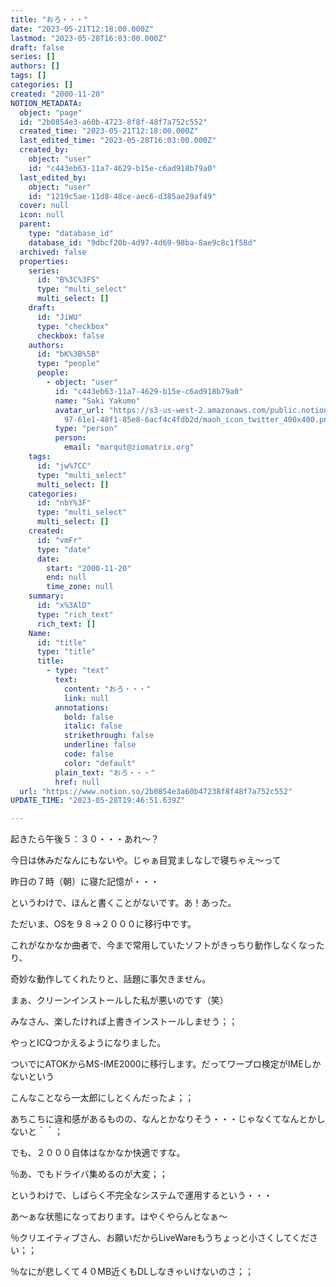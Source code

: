 ```yaml
---
title: "おろ・・・"
date: "2023-05-21T12:18:00.000Z"
lastmod: "2023-05-28T16:03:00.000Z"
draft: false
series: []
authors: []
tags: []
categories: []
created: "2000-11-20"
NOTION_METADATA:
  object: "page"
  id: "2b0854e3-a60b-4723-8f8f-48f7a752c552"
  created_time: "2023-05-21T12:18:00.000Z"
  last_edited_time: "2023-05-28T16:03:00.000Z"
  created_by:
    object: "user"
    id: "c443eb63-11a7-4629-b15e-c6ad918b79a0"
  last_edited_by:
    object: "user"
    id: "1219c5ae-11d8-48ce-aec6-d385ae29af49"
  cover: null
  icon: null
  parent:
    type: "database_id"
    database_id: "9dbcf20b-4d97-4d69-98ba-8ae9c8c1f58d"
  archived: false
  properties:
    series:
      id: "B%3C%3FS"
      type: "multi_select"
      multi_select: []
    draft:
      id: "JiWU"
      type: "checkbox"
      checkbox: false
    authors:
      id: "bK%3B%5B"
      type: "people"
      people:
        - object: "user"
          id: "c443eb63-11a7-4629-b15e-c6ad918b79a0"
          name: "Saki Yakumo"
          avatar_url: "https://s3-us-west-2.amazonaws.com/public.notion-static.com/3ad1c4\
            97-61e1-48f1-85e8-6acf4c4fdb2d/maoh_icon_twitter_400x400.png"
          type: "person"
          person:
            email: "marqut@ziomatrix.org"
    tags:
      id: "jw%7CC"
      type: "multi_select"
      multi_select: []
    categories:
      id: "nbY%3F"
      type: "multi_select"
      multi_select: []
    created:
      id: "vmFr"
      type: "date"
      date:
        start: "2000-11-20"
        end: null
        time_zone: null
    summary:
      id: "x%3AlD"
      type: "rich_text"
      rich_text: []
    Name:
      id: "title"
      type: "title"
      title:
        - type: "text"
          text:
            content: "おろ・・・"
            link: null
          annotations:
            bold: false
            italic: false
            strikethrough: false
            underline: false
            code: false
            color: "default"
          plain_text: "おろ・・・"
          href: null
  url: "https://www.notion.so/2b0854e3a60b47238f8f48f7a752c552"
UPDATE_TIME: "2023-05-28T19:46:51.639Z"

---
```

<link rel="stylesheet" href="https://cdn.jsdelivr.net/npm/katex@0.16.2/dist/katex.min.css" integrity="sha384-bYdxxUwYipFNohQlHt0bjN/LCpueqWz13HufFEV1SUatKs1cm4L6fFgCi1jT643X" crossorigin="anonymous">


起きたら午後５：３０・・・あれ～？


今日は休みだなんにもないや。じゃぁ目覚ましなしで寝ちゃえ～って


昨日の７時（朝）に寝た記憶が・・・


というわけで、ほんと書くことがないです。あ！あった。


ただいま、OSを９８→２０００に移行中です。


これがなかなか曲者で、今まで常用していたソフトがきっちり動作しなくなったり、


奇妙な動作してくれたりと、話題に事欠きません。


まぁ、クリーンインストールした私が悪いのです（笑）


みなさん、楽したければ上書きインストールしませう；；


やっとICQつかえるようになりました。


ついでにATOKからMS-IME2000に移行します。だってワープロ検定がIMEしかないという


こんなことなら一太郎にしとくんだったよ；；


あちこちに違和感があるものの、なんとかなりそう・・・じゃなくてなんとかしないと＾＾；


でも、２０００自体はなかなか快適ですな。


％あ、でもドライバ集めるのが大変；；


というわけで、しばらく不完全なシステムで運用するという・・・


あ～ぁな状態になっております。はやくやらんとなぁ～


％クリエイティブさん、お願いだからLiveWareもうちょっと小さくしてください；；


％なにが悲しくて４０MB近くもDLしなきゃいけないのさ；；

